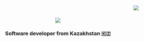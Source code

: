 <img align="right" src="https://visitor-badge.laobi.icu/badge?page_id=hogwartsdeveloper.hogwartsdeveloper" />

<h1 align="center">
    <img src="https://readme-typing-svg.herokuapp.com/?font=Righteous&size=35&center=true&vCenter=true&width=500&height=70&duration=5000&lines=Hi+There!+👋;+I'm+Zhannur+Akhmetkhanov!;" />
</h1>

<h3 align="center">Software developer from Kazakhstan 🇰🇿</h3>

<br />

<!--
**hogwartsdeveloper/hogwartsdeveloper** is a ✨ _special_ ✨ repository because its `README.md` (this file) appears on your GitHub profile.

Here are some ideas to get you started:

- 🔭 I’m currently working on ...
- 🌱 I’m currently learning ...
- 👯 I’m looking to collaborate on ...
- 🤔 I’m looking for help with ...
- 💬 Ask me about ...
- 📫 How to reach me: ...
- 😄 Pronouns: ...
- ⚡ Fun fact: ...
-->
